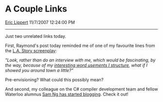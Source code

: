 <div id="page">

# A Couple Links

[Eric Lippert](https://social.msdn.microsoft.com/profile/Eric%20Lippert) 11/7/2007 12:24:00 PM

-----

<div id="content">

<div class="mine">

Just two unrelated links today.

First, Raymond's post today reminded me of one of my favourite lines from the [L.A. Story screenplay](http://www.amazon.com/L-Story-Roxanne-Screenplays/dp/0802135129):

*"Look, rather than do an interview with me, which would be fascinating, by the way, because of my* [*interesting word usements I structure*](http://blogs.msdn.com/oldnewthing/archive/2007/11/07/5948256.aspx)*, what if I showed you around town a little?"*

Pre-envisioning? What could this possibly mean?

And second, my colleague on the C\# compiler development team and fellow Waterloo alumnus [Sam Ng has started blogging](http://blogs.msdn.com/samng/). Check it out\!

</div>

</div>

</div>

